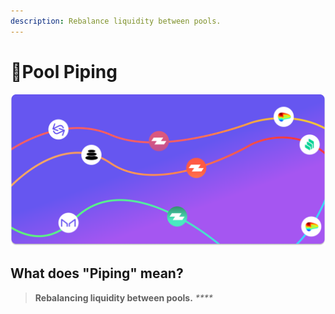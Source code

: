 ```yaml
---
description: Rebalance liquidity between pools.
---
```


# 🚰Pool Piping

![](../../.gitbook/assets/piping.png)

## What does "Piping" mean?

> **Rebalancing liquidity between pools.** _****_

